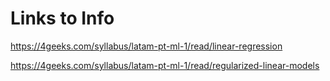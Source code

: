# Links to Info

https://4geeks.com/syllabus/latam-pt-ml-1/read/linear-regression

https://4geeks.com/syllabus/latam-pt-ml-1/read/regularized-linear-models


